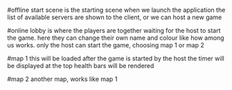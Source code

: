 #offline start scene
is the starting scene when we launch the application
the list of available servers are shown to the client, or we can host a new game

#online lobby
is where the players are together waiting for the host to start the game.
here they can change their own name and colour
like how among us works.
only the host can start the game, choosing map 1 or map 2

#map 1
this will be loaded after the game is started by the host
the timer will be displayed at the top
health bars will be rendered

#map 2
another map, works like map 1
